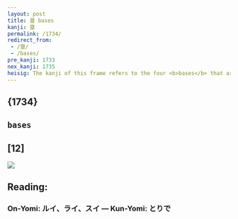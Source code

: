 ```yaml
---
layout: post
title: 塁 bases
kanji: 塁
permalink: /1734/
redirect_from:
 - /塁/
 - /bases/
pre_kanji: 1733
nex_kanji: 1735
heisig: The kanji of this frame refers to the four <b>bases</b> that are placed at the corners of a baseball infield. The elements: <i>field</i> . . . <i>sparkler</i> . . . <i>ground</i>.
---
```


## {1734}

## `bases`

## [12]

<div class="stroke"><img src="E5A181.png" /></div>

## Reading:

### On-Yomi: ルイ、ライ、スイ &mdash; Kun-Yomi: とりで
